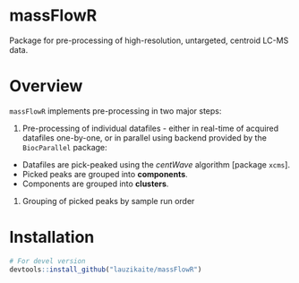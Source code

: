 
massFlowR
=========

Package for pre-processing of high-resolution, untargeted, centroid LC-MS data.

Overview
========

`massFlowR` implements pre-processing in two major steps:

1.  Pre-processing of individual datafiles - either in real-time of acquired datafiles one-by-one, or in parallel using backend provided by the `BiocParallel` package:

-   Datafiles are pick-peaked using the *centWave* algorithm \[package `xcms`\].
-   Picked peaks are grouped into **components**.
-   Components are grouped into **clusters**.

1.  Grouping of picked peaks by sample run order

Installation
============

``` r
# For devel version
devtools::install_github("lauzikaite/massFlowR")
```
